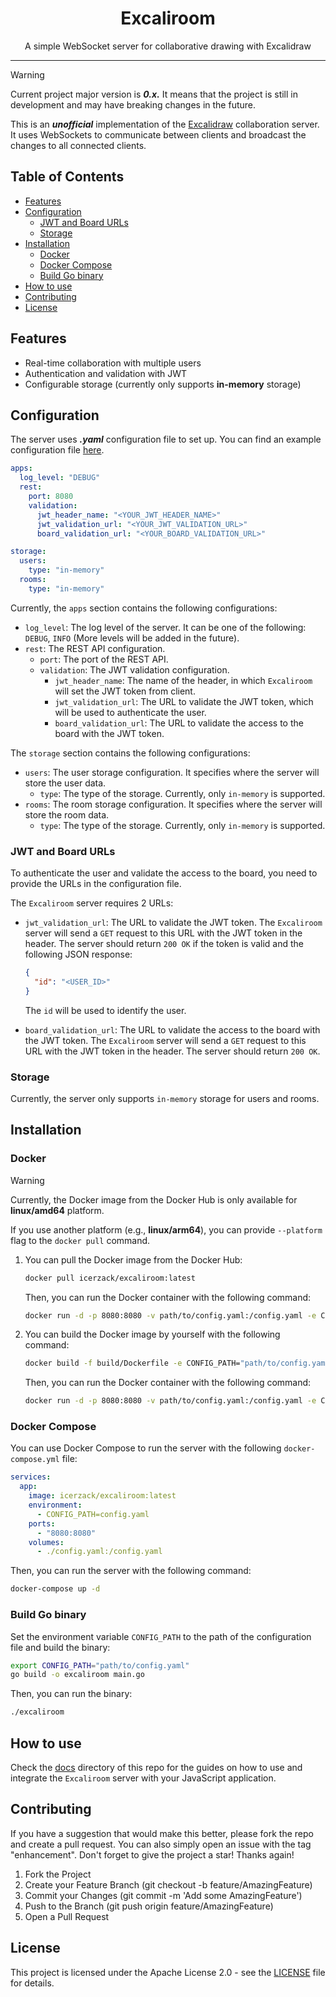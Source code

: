 <p align="center">
  <h1 align="center">Excaliroom</h1>
  <p align="center">A simple WebSocket server for collaborative drawing with Excalidraw</p>
</p>

---

>[!WARNING]
> Current project major version is _**0.x.**_ It means that the project is still in development and may have breaking changes in the future.

This is an _**unofficial**_ implementation of the [Excalidraw](https://excalidraw.com/) collaboration server. 
It uses WebSockets to communicate between clients and broadcast the changes to all connected clients.

## Table of Contents

- [Features](#features)
- [Configuration](#configuration)
    - [JWT and Board URLs](#jwt-and-board-urls)
    - [Storage](#storage)
- [Installation](#installation)
  - [Docker](#docker)
  - [Docker Compose](#docker-compose)
  - [Build Go binary](#build-go-binary)
- [How to use](#how-to-use)
- [Contributing](#contributing)
- [License](#license)

## Features

- Real-time collaboration with multiple users
- Authentication and validation with JWT
- Configurable storage (currently only supports **in-memory** storage)

## Configuration

The server uses **_.yaml_** configuration file to set up.
You can find an example configuration file [here](./config-example.yaml).

```yaml
apps:
  log_level: "DEBUG"
  rest:
    port: 8080
    validation:
      jwt_header_name: "<YOUR_JWT_HEADER_NAME>"
      jwt_validation_url: "<YOUR_JWT_VALIDATION_URL>"
      board_validation_url: "<YOUR_BOARD_VALIDATION_URL>"

storage:
  users:
    type: "in-memory"
  rooms:
    type: "in-memory"
```

Currently, the `apps` section contains the following configurations:
- `log_level`: The log level of the server. It can be one of the following: `DEBUG`, `INFO` (More levels will be added in the future).
- `rest`: The REST API configuration.
    - `port`: The port of the REST API.
    - `validation`: The JWT validation configuration.
        - `jwt_header_name`: The name of the header, in which `Excaliroom` will set the JWT token from client.
        - `jwt_validation_url`: The URL to validate the JWT token, which will be used to authenticate the user.
        - `board_validation_url`: The URL to validate the access to the board with the JWT token.

The `storage` section contains the following configurations:
- `users`: The user storage configuration. It specifies where the server will store the user data.
    - `type`: The type of the storage. Currently, only `in-memory` is supported.
- `rooms`: The room storage configuration. It specifies where the server will store the room data.
    - `type`: The type of the storage. Currently, only `in-memory` is supported.

### JWT and Board URLs

To authenticate the user and validate the access to the board, you need to provide the URLs in the configuration file.

The `Excaliroom` server requires 2 URLs:
- `jwt_validation_url`: The URL to validate the JWT token. The `Excaliroom` server will send a `GET` request to this URL with the JWT token in the header. The server should return `200 OK` if the token is valid and the following JSON response:
    ```json
    {
      "id": "<USER_ID>"
    }
    ```
    The `id` will be used to identify the user.


- `board_validation_url`: The URL to validate the access to the board with the JWT token. The `Excaliroom` server will send a `GET` request to this URL with the JWT token in the header. The server should return `200 OK`.

### Storage

Currently, the server only supports `in-memory` storage for users and rooms.

## Installation

### Docker

>[!WARNING]
> Currently, the Docker image from the Docker Hub is only available for **linux/amd64** platform.
> 
> If you use another platform (e.g., **linux/arm64**), you can provide `--platform` flag to the `docker pull` command.

1. You can pull the Docker image from the Docker Hub:

    ```bash
    docker pull icerzack/excaliroom:latest
    ```

    Then, you can run the Docker container with the following command:

    ```bash
    docker run -d -p 8080:8080 -v path/to/config.yaml:/config.yaml -e CONFIG_PATH="/config.yaml" icerzack/excaliroom:latest
    ```

2. You can build the Docker image by yourself with the following command:

    ```bash
    docker build -f build/Dockerfile -e CONFIG_PATH="path/to/config.yaml" -t excaliroom .
    ```
        
    Then, you can run the Docker container with the following command:
    
    ```bash
    docker run -d -p 8080:8080 -v path/to/config.yaml:/config.yaml -e CONFIG_PATH="/config.yaml" excaliroom
    ```
   
### Docker Compose

You can use Docker Compose to run the server with the following `docker-compose.yml` file:

```yaml
services:
  app:
    image: icerzack/excaliroom:latest
    environment:
      - CONFIG_PATH=config.yaml
    ports:
      - "8080:8080"
    volumes:
      - ./config.yaml:/config.yaml
```

Then, you can run the server with the following command:

```bash
docker-compose up -d
```

### Build Go binary

Set the environment variable `CONFIG_PATH` to the path of the configuration file and build the binary:

```bash
export CONFIG_PATH="path/to/config.yaml"
go build -o excaliroom main.go
```

Then, you can run the binary:

```bash
./excaliroom
```

## How to use

Check the [docs](./docs) directory of this repo for the guides on how to use and integrate the `Excaliroom` server with your JavaScript application.

## Contributing

If you have a suggestion that would make this better, please fork the repo and create a pull request. You can also simply open an issue with the tag "enhancement". Don't forget to give the project a star! Thanks again!

1. Fork the Project
2. Create your Feature Branch (git checkout -b feature/AmazingFeature)
3. Commit your Changes (git commit -m 'Add some AmazingFeature')
4. Push to the Branch (git push origin feature/AmazingFeature)
5. Open a Pull Request

## License

This project is licensed under the Apache License 2.0 - see the [LICENSE](./LICENSE) file for details.